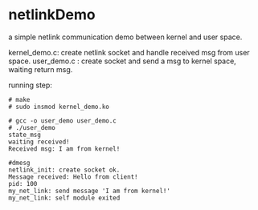 # netlinkDemo
a simple netlink communication demo between kernel and user space.

kernel_demo.c: create netlink socket and handle received msg from user space.
user_demo.c : create socket and send a msg to kernel space, waiting return msg.

running step:
```shell
# make
# sudo insmod kernel_demo.ko
```

```shell
# gcc -o user_demo user_demo.c
# ./user_demo
state_msg
waiting received!
Received msg: I am from kernel!
```

```shell
#dmesg
netlink_init: create socket ok.
Message received: Hello from client!
pid: 100
my_net_link: send message 'I am from kernel!'
my_net_link: self module exited
```
